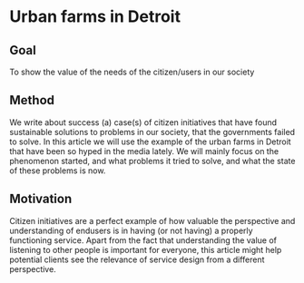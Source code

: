 # Urban farms in Detroit

## Goal

To show the value of the needs of the citizen/users in our society

## Method

We write about success (a) case(s) of citizen initiatives that have found sustainable solutions to problems in our society, that the governments failed to solve. In this article we will use the example of the urban farms in Detroit that have been so hyped in the media lately. We will mainly focus on the phenomenon started, and what problems it tried to solve, and what the state of these problems is now.

## Motivation

Citizen initiatives are a perfect example of how valuable the perspective and understanding of endusers is in having (or not having) a properly functioning service. Apart from the fact that understanding the value of listening to other people is important for everyone, this article might help potential clients see the relevance of service design from a different perspective.
